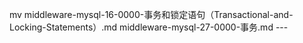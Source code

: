 mv middleware-mysql-16-0000-事务和锁定语句（Transactional-and-Locking-Statements）.md middleware-mysql-27-0000-事务.md ---
